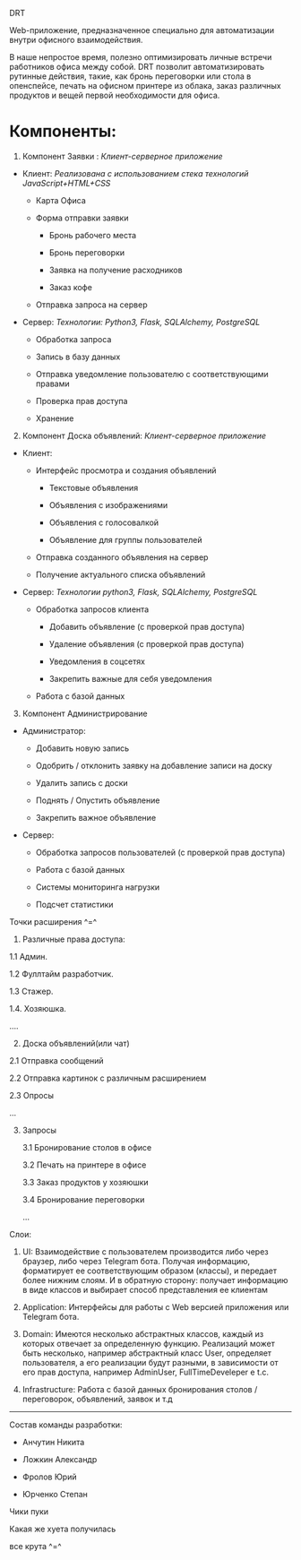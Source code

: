 DRT 

Web-приложение, предназначенное специально для автоматизации внутри офисного взаимодействия.

В наше непростое время, полезно оптимизировать личные встречи работников офиса между собой. DRT позволит автоматизировать рутинные действия, такие, как бронь переговорки или стола в опенспейсе, печать на офисном принтере из облака, заказ различных продуктов и вещей первой необходимости для офиса.

# Компоненты:

1. Компонент Заявки	: *Клиент-серверное приложение*

* Клиент: *Реализована с использованием стека технологий JavaScript+HTML+CSS*

    * Карта Офиса

    * Форма отправки заявки

        * Бронь рабочего места

        * Бронь переговорки

        * Заявка на получение расходников

        * Заказ кофе

    * Отправка запроса на сервер

				

* Сервер: *Технологии: Python3, Flask, SQLAlchemy, PostgreSQL*

    * Обработка запроса

    * Запись в базу данных

    * Отправка уведомление пользователю с соответствующими правами

    * Проверка прав доступа

    * Хранение 

	

	

2. Компонент Доска объявлений: *Клиент-серверное приложение*

* Клиент: 

    * Интерфейс просмотра и создания объявлений

        * Текстовые объявления

        * Объявления с изображениями

        * Объявления с голосовалкой

        * Объявление для группы пользователей

    * Отправка созданного объявления на сервер

    * Получение актуального списка объявлений

* Сервер: *Технологии python3, Flask, SQLAlchemy, PostgreSQL*

    * Обработка запросов клиента

        * Добавить объявление (с проверкой прав доступа)

        * Удаление объявления (с проверкой прав доступа)

        * Уведомления в соцсетях

        * Закрепить важные для себя уведомления

    * Работа с базой данных

3. Компонент Администрирование

* Администратор:

    * Добавить новую запись

    * Одобрить / отклонить заявку на добавление записи на доску

    * Удалить запись с доски

    * Поднять / Опустить объявление

    * Закрепить важное объявление

* Сервер:

    * Обработка запросов пользователей (с проверкой прав доступа)

    * Работа с базой данных

    * Системы мониторинга нагрузки

    * Подсчет статистики

Точки расширения ^=^1. Различные права доступа:

1.1 Админ.

1.2 Фуллтайм разработчик.

1.3 Стажер.

1.4. Хозяюшка.

….

2. Доска объявлений(или чат)

2.1 Отправка сообщений

2.2 Отправка картинок с различным расширением

2.3 Опросы

...

3.  Запросы

	3.1 Бронирование столов в офисе

	3.2 Печать на принтере в офисе

	3.3 Заказ продуктов у хозяюшки

	3.4 Бронирование переговорки

	…

Слои:

1. UI: Взаимодействие с пользователем производится либо через браузер, либо через Telegram бота. Получая информацию, форматирует ее соответствующим образом (классы), и передает более нижним слоям. И в обратную сторону: получает информацию в виде классов и выбирает способ представления ее клиентам

2. Application: Интерфейсы для работы с Web версией приложения или Telegram бота.

3. Domain: Имеются несколько абстрактных классов, каждый из которых отвечает за определенную функцию. Реализаций может быть несколько, например абстрактный класс User, определяет пользователя, а его реализации будут разными, в зависимости от его прав доступа, например AdminUser, FullTimeDeveleper e t.c.

4. Infrastructure: Работа с базой данных бронирования столов / переговорок, объявлений, заявок и т.д

----

Состав команды разработки:

- Анчутин Никита

- Ложкин Александр

- Фролов Юрий

- Юрченко Степан

Чики пуки

Какая же хуета получилась

все крута ^=^

